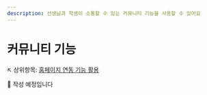 ```yaml
---
description: 선생님과 학생이 소통할 수 있는 커뮤니티 기능을 사용할 수 있어요
---
```


# 커뮤니티 기능

↖ 상위항목: [홈페이지 연동 기능 활용](./)

🚧 작성 예정입니다
